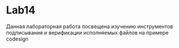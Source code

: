 # Lab14
Данная лабораторная работа посвещена изучению инструментов подписывания и верификации исполняемых файлов на примере codesign
